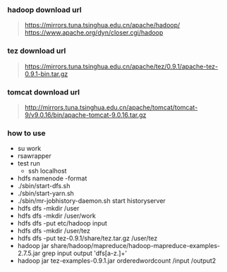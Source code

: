 ### hadoop download url
> https://mirrors.tuna.tsinghua.edu.cn/apache/hadoop/
> https://www.apache.org/dyn/closer.cgi/hadoop

### tez download url
> https://mirrors.tuna.tsinghua.edu.cn/apache/tez/0.9.1/apache-tez-0.9.1-bin.tar.gz

### tomcat download url
> http://mirrors.tuna.tsinghua.edu.cn/apache/tomcat/tomcat-9/v9.0.16/bin/apache-tomcat-9.0.16.tar.gz

### how to use
  + su work
  + rsawrapper
  + test run
    + ssh localhost
  + hdfs namenode -format
  + ./sbin/start-dfs.sh
  + ./sbin/start-yarn.sh
  + ./sbin/mr-jobhistory-daemon.sh start historyserver
  + hdfs dfs -mkdir /user
  + hdfs dfs -mkdir /user/work
  + hdfs dfs -put etc/hadoop input
  + hdfs dfs -mkdir /user/tez
  + hdfs dfs -put tez-0.9.1/share/tez.tar.gz /user/tez
  + hadoop jar share/hadoop/mapreduce/hadoop-mapreduce-examples-2.7.5.jar grep input output 'dfs[a-z.]+'
  + hadoop jar tez-examples-0.9.1.jar orderedwordcount /input /output2